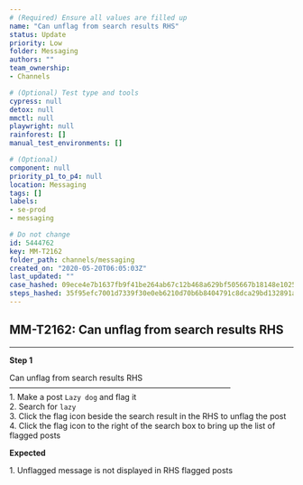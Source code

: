 ```yaml
---
# (Required) Ensure all values are filled up
name: "Can unflag from search results RHS"
status: Update
priority: Low
folder: Messaging
authors: ""
team_ownership: 
- Channels

# (Optional) Test type and tools
cypress: null
detox: null
mmctl: null
playwright: null
rainforest: []
manual_test_environments: []

# (Optional)
component: null
priority_p1_to_p4: null
location: Messaging
tags: []
labels: 
- se-prod
- messaging

# Do not change
id: 5444762
key: MM-T2162
folder_path: channels/messaging
created_on: "2020-05-20T06:05:03Z"
last_updated: ""
case_hashed: 09ece4e7b1637fb9f41be264ab67c12b468a629bf505667b18148e10258bca31ae4bf9f0c5e7cf28a8e1ab8a8e5d1316
steps_hashed: 35f95efc7001d7339f30e0eb6210d70b6b8404791c8dca29bd132891a60f57703b4d3451a1d54330da4f276111198818
---
```


## MM-T2162: Can unflag from search results RHS

---

**Step 1**

Can unflag from search results RHS\
————————————————————————————\
1\. Make a post `Lazy dog` and flag it\
2\. Search for `lazy`\
3\. Click the flag icon beside the search result in the RHS to unflag the post\
4\. Click the flag icon to the right of the search box to bring up the list of flagged posts

**Expected**

1\. Unflagged message is not displayed in RHS flagged posts
